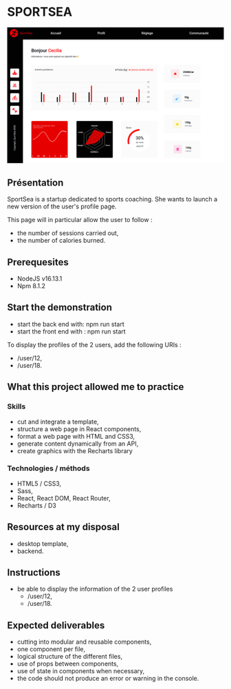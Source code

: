 # SPORTSEA

![Les Petits Plats](front-end/SportSea.png)

## Présentation
SportSea is a startup dedicated to sports coaching. She wants to launch a new version of the user's profile page. 

This page will in particular allow the user to follow :
* the number of sessions carried out,
* the number of calories burned.

## Prerequesites

* NodeJS v16.13.1
* Npm 8.1.2

## Start the demonstration
* start the back end with: npm run start
* start the front end with : npm run start

To display the profiles of the 2 users, add the following URIs :
- /user/12,
- /user/18.
 

## What this project allowed me to practice

### Skills

- cut and integrate a template,
- structure a web page in React components,
- format a web page with HTML and CSS3,
- generate content dynamically from an API,
- create graphics with the Recharts library


### Technologies / méthods

- HTML5 / CSS3,
- Sass,
- React, React DOM, React Router,
- Recharts / D3

## Resources at my disposal

* desktop template,
* backend.


## Instructions

- be able to display the information of the 2 user profiles
  - /user/12,
  - /user/18.


## Expected deliverables

- cutting into modular and reusable components,
- one component per file,
- logical structure of the different files,
- use of props between components,
- use of state in components when necessary,
- the code should not produce an error or warning in the console.
